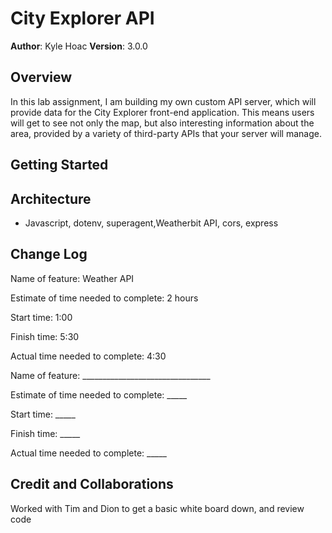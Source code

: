 # City Explorer API

**Author**: Kyle Hoac
**Version**: 3.0.0

## Overview

In this lab assignment, I am building my own custom API server, which will provide data for the City Explorer front-end application. This means users will get to see not only the map, but also interesting information about the area, provided by a variety of third-party APIs that your server will manage.

## Getting Started

## Architecture

- Javascript, dotenv, superagent,Weatherbit API, cors, express

## Change Log

Name of feature: Weather API

Estimate of time needed to complete: 2 hours

Start time: 1:00

Finish time: 5:30

Actual time needed to complete: 4:30

Name of feature: ________________________________

Estimate of time needed to complete: _____

Start time: _____

Finish time: _____

Actual time needed to complete: _____

## Credit and Collaborations

Worked with Tim and Dion to get a basic white board down, and review code
